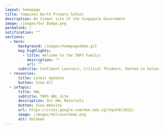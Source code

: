```yaml
---
layout: homepage
title: Tampines North Primary School
description: An Isomer site of the Singapore Government
image: /images/Our Badge.png
permalink: /
notification: ""
sections:
  - hero:
      background: /images/homepagedemo.gif
      key_highlights:
        - title: Welcome to the TNPS Family!
          description: ""
          url: ""
      subtitle: Confident Learners, Critical Thinkers, Rooted in Values
  - resources:
      title: Latest Updates
      button: View All
  - infopic:
      title: HBL
      subtitle: TNPS HBL Site
      description: Our HBL Materials
      button: View Website
      url: https://sites.google.com/moe.edu.sg/tnpshbl2022/
      image: /images/hblcoverdemo.png
      alt: hbldemo
---
```

